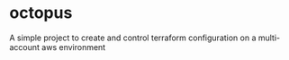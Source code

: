 # octopus
A simple project to create and control terraform configuration on a multi-account aws environment
